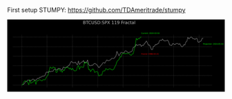 First setup STUMPY: https://github.com/TDAmeritrade/stumpy

![STUMPY-Forecast](https://github.com/NQevxvEtg/STUMPY-Forecast/blob/main/BTCUSD%3ASPX%20119%20Fractal.png)
